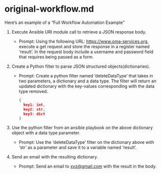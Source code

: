 # original-workflow.md

Here’s an example of a “Full Workflow Automation Example”

1. Execute Ansible URI module call to retrieve a JSON response body.
     - Prompt: Using the following URL: https://www.oma-services.org, execute a get request and store the response in a register named ‘result’. In the request body include a username and password field that requires being passed as a form.
2. Create a Python filter to parse JSON structured objects(dictionaries).
   - Prompt: Create a python filter named ‘deleteDataType’ that takes in two parameters, a dictionary and a data type. The filter will return an updated dictionary with the key-values corresponding with the data type removed.

      ```json
      {
        key1: int,
        key2: str,
        key3: dict
      }
      ```

3. Use the python filter from an ansible playbook on the above dictionary object with a data type parameter.
     - Prompt: Use the ‘deleteDataType’ filter on the dictionary above with ‘str’ as a parameter and save it to a variable named ‘result’.
4. Send an email with the resulting dictionary.
     - Prompt: Send an email to xyz@gmail.com with the result in the body.
